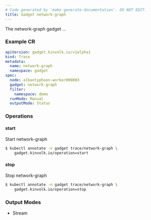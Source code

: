 ```yaml
---
# Code generated by 'make generate-documentation'. DO NOT EDIT.
title: Gadget network-graph
---
```


The network-graph gadget ...

### Example CR

```yaml
apiVersion: gadget.kinvolk.io/v1alpha1
kind: Trace
metadata:
  name: network-graph
  namespace: gadget
spec:
  node: albantyphoon-worker000003
  gadget: network-graph
  filter:
    namespace: demo
  runMode: Manual
  outputMode: Status
```

### Operations


#### start

Start network-graph

```bash
$ kubectl annotate -n gadget trace/network-graph \
    gadget.kinvolk.io/operation=start
```
#### stop

Stop network-graph

```bash
$ kubectl annotate -n gadget trace/network-graph \
    gadget.kinvolk.io/operation=stop
```

### Output Modes

* Stream
